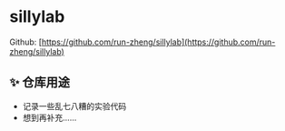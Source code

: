 # sillylab

Github: [https://github.com/run-zheng/sillylab](https://github.com/run-zheng/sillylab)

## **✨**  仓库用途 

- 记录一些乱七八糟的实验代码  
- 想到再补充...... 


